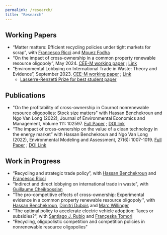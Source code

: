 ```yaml
---
permalink: /research/
title: "Research"
---
```


<!-- Google tag (gtag.js) -->
<script async src="https://www.googletagmanager.com/gtag/js?id=G-JL2ZY530JC"></script>
<script>
  window.dataLayer = window.dataLayer || [];
  function gtag(){dataLayer.push(arguments);}
  gtag('js', new Date());

  gtag('config', 'G-JL2ZY530JC');
</script>


## Working Papers
* “Matter matters: Efficient recycling policies under tight markets for scrap”, with [Francesco Ricci](https://sites.google.com/view/francescoricci) and [Mouez Fodha](https://www.pantheonsorbonne.fr/page-perso/fodha#page-perso-about) 
* “On the impact of cross-ownership in a common property renewable resource oligopoly”, May 2024. [CEE-M working paper](/files/pdf/WP-2024-09.pdf) ; [Link](https://hal.inrae.fr/hal-04573659)
* “Environmental Lobbying on International Trade in Waste: Theory and Evidence”, September 2023.  [CEE-M working paper](/files/pdf/JMP_Miao.pdf) ; [Link](https://hal.inrae.fr/hal-04198721)
   - [Lasserre-Renzetti Prize for best student paper](https://sites.google.com/view/creeaacere/awards/lasserre-renzetti-prize?authuser=0)


## Publications

* "On the profitability of cross-ownership in Cournot nonrenewable resource oligopolies: Stock size matters" with Hassan Benchekroun and Ngo Van Long (2022), Journal of Environmental Economics and Management, Volume 111: 102597. [Full Paper](/files/pdf/JEEM.pdf) ; [DOI link](https://doi.org/10.1016/j.jeem.2021.102597)
* “The impact of cross-ownership on the value of a clean technology in the energy market” with Hassan Benchekroun and Ngo Van Long (2022), Environmental Modeling and Assessment, 27(6):
1007-1019. [Full Paper](/files/pdf/EMA.pdf) ; [DOI Link](https://doi.org/10.1007/s10666-022-09840-7)

## Work in Progress
* “Recycling and strategic trade policy”, with [Hassan Benchekroun](https://sites.google.com/site/hbhassanbenchekroun/) and [Francesco Ricci](https://sites.google.com/view/francescoricci)
* “Indirect and direct lobbying on international trade in waste", with [Guillaume Cheikbossian](https://sites.google.com/site/cheikbossianguillaume/)
* “The pro-competitive effects of cross-ownership: Experimental evidence in a common property renewable resource oligopoly'', with [Hassan Benchekroun](https://sites.google.com/site/hbhassanbenchekroun/), [Dimitri Dubois](http://www.duboishome.info/dimitri) and [Marc Willinger](https://sites.google.com/view/marcwillinger/home)
* “The optimal policy to accelerate electric vehicle adoption: Taxes or subsidies?", with [Santiago J. Rubio](https://www.uv.es/srubio/) and [Françeska Tomori](https://scholar.google.es/citations?user=q3xxPGoAAAAJ&hl=en)
* “Recycling, oligopolistic competition and competition policies in nonrenewable resource oligopolies"




